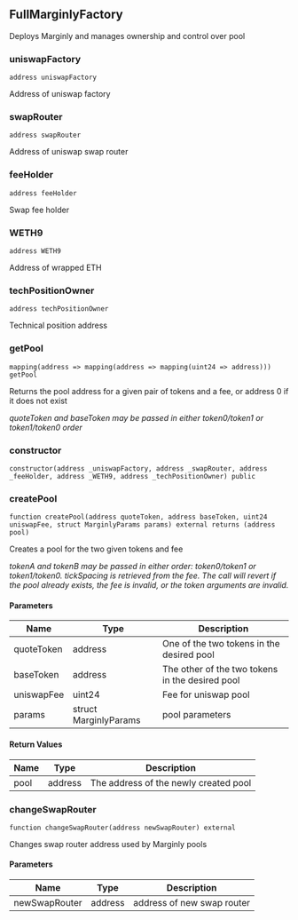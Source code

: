 ## FullMarginlyFactory

Deploys Marginly and manages ownership and control over pool

### uniswapFactory

  ```solidity
  address uniswapFactory
  ```

Address of uniswap factory

### swapRouter

  ```solidity
  address swapRouter
  ```

Address of uniswap swap router

### feeHolder

  ```solidity
  address feeHolder
  ```

Swap fee holder

### WETH9

  ```solidity
  address WETH9
  ```

Address of wrapped ETH

### techPositionOwner

  ```solidity
  address techPositionOwner
  ```

Technical position address

### getPool

  ```solidity
  mapping(address => mapping(address => mapping(uint24 => address))) getPool
  ```

Returns the pool address for a given pair of tokens and a fee, or address 0 if it does not exist

  _quoteToken and baseToken may be passed in either token0/token1 or token1/token0 order_

### constructor

```solidity
constructor(address _uniswapFactory, address _swapRouter, address _feeHolder, address _WETH9, address _techPositionOwner) public
```

### createPool

```solidity
function createPool(address quoteToken, address baseToken, uint24 uniswapFee, struct MarginlyParams params) external returns (address pool)
```

Creates a pool for the two given tokens and fee

_tokenA and tokenB may be passed in either order: token0/token1 or token1/token0. tickSpacing is retrieved
from the fee. The call will revert if the pool already exists, the fee is invalid, or the token arguments
are invalid._

#### Parameters

| Name | Type | Description |
| ---- | ---- | ----------- |
| quoteToken | address | One of the two tokens in the desired pool |
| baseToken | address | The other of the two tokens in the desired pool |
| uniswapFee | uint24 | Fee for uniswap pool |
| params | struct MarginlyParams | pool parameters |

#### Return Values

| Name | Type | Description |
| ---- | ---- | ----------- |
| pool | address | The address of the newly created pool |

### changeSwapRouter

```solidity
function changeSwapRouter(address newSwapRouter) external
```

Changes swap router address used by Marginly pools

#### Parameters

| Name | Type | Description |
| ---- | ---- | ----------- |
| newSwapRouter | address | address of new swap router |

